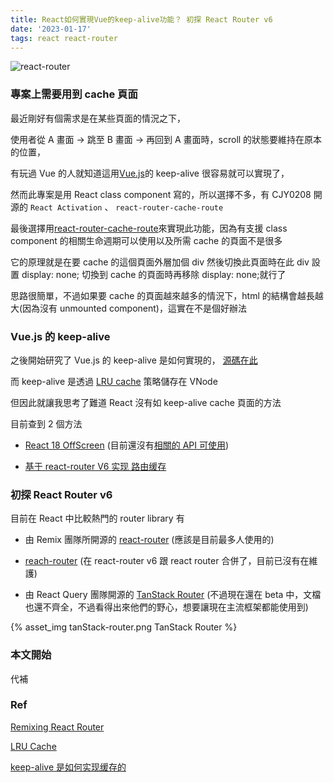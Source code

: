 ```yaml
---
title: React如何實現Vue的keep-alive功能？ 初探 React Router v6
date: '2023-01-17'
tags: react react-router
---
```


![react-router ](/images/post/explore-react-router-v6/react-router.jpeg)

### 專案上需要用到 cache 頁面

最近剛好有個需求是在某些頁面的情況之下，

使用者從 A 畫面 -> 跳至 B 畫面 -> 再回到 A 畫面時，scroll 的狀態要維持在原本的位置，

有玩過 Vue 的人就知道這用[Vue.js](https://vuejs.org/)的 keep-alive 很容易就可以實現了，

然而此專案是用 React class component 寫的，所以選擇不多，有 CJY0208 開源的 `React Activation` 、 `react-router-cache-route`

最後選擇用[react-router-cache-route](https://github.com/CJY0208/react-router-cache-route)來實現此功能，因為有支援 class component 的相關生命週期可以使用以及所需 cache 的頁面不是很多

它的原理就是在要 cache 的這個頁面外層加個 div 然後切換此頁面時在此 div 設置 display: none; 切換到 cache 的頁面時再移除 display: none;就行了

思路很簡單，不過如果要 cache 的頁面越來越多的情況下，html 的結構會越長越大(因為沒有 unmounted component)，這實在不是個好辦法

### Vue.js 的 keep-alive

之後開始研究了 Vue.js 的 keep-alive 是如何實現的， [源碼在此](https://github.com/vuejs/vue/blob/main/src/core/components/keep-alive.ts)

而 keep-alive 是透過 [LRU cache](https://josephjsf2.github.io/data/structure/and/algorithm/2020/05/09/LRU.html) 策略儲存在 VNode

但因此就讓我思考了難道 React 沒有如 keep-alive cache 頁面的方法

目前查到 2 個方法

- [React 18 OffScreen](https://zh-hant.reactjs.org/blog/2022/06/15/react-labs-what-we-have-been-working-on-june-2022.html#offscreen) (目前還沒有[相關的 API 可使用](https://zh-hant.reactjs.org/blog/2022/06/15/react-labs-what-we-have-been-working-on-june-2022.html#offscreen))

- [基于 react-router V6 实现 路由缓存](https://juejin.cn/post/7041490849858846728)

### 初探 React Router v6

目前在 React 中比較熱門的 router library 有

- 由 Remix 團隊所開源的 [react-router](https://github.com/remix-run/react-router) (應該是目前最多人使用的)

- [reach-router](https://reach.tech/router/) (在 react-router v6 跟 react router 合併了，目前已沒有在維護)

- 由 React Query 團隊開源的 [TanStack Router](https://tanstack.com/router/v1) (不過現在還在 beta 中，文檔也還不齊全，不過看得出來他們的野心，想要讓現在主流框架都能使用到)

{% asset_img tanStack-router.png TanStack Router %}

### 本文開始

代補

### Ref

[Remixing React Router](https://remix.run/blog/remixing-react-router#tldr)

[LRU Cache](https://josephjsf2.github.io/data/structure/and/algorithm/2020/05/09/LRU.html)

[keep-alive 是如何实现缓存的](https://juejin.cn/post/6862206197877964807)
